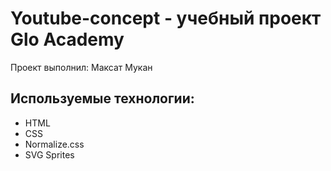 # Youtube-concept - учебный проект Glo Academy
Проект выполнил: Максат Мукан

## Используемые технологии:
- HTML
- CSS
- Normalize.css
- SVG Sprites
